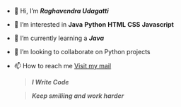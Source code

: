 - 👋 Hi, I’m ***_Raghavendra Udagatti_***
- 👀 I’m interested in **Java** **Python** **HTML** **CSS** **Javascript**
- 🌱 I’m currently learning a ***Java***
- 💞️ I’m looking to collaborate on Python projects
- 📫 How to reach me [Visit my mail](rudagatti@gmail.com "Raghavendra")
      
     >***_I Write Code_***

     >***_Keep smiliing and work harder_***

<!---
raghavendraU/raghavendra Udagatti is a ✨ special ✨ repository because its `README.md` (this file) appears on your GitHub profile.
You can click the Preview link to take a look at your changes.
--->
